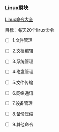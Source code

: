 ### Linux模块
[Linux命令大全]( https://www.linuxcool.com/)

目标：每天20个linux命令

- [ ] 1.文件管理
- [ ] 2.文档编辑
- [ ] 3.系统管理
- [ ] 4.磁盘管理
- [ ] 5.文件传输
- [ ] 6.网络通讯
- [ ] 7.设备管理
- [ ] 8.备份压缩
- [ ] 9.其他命令

